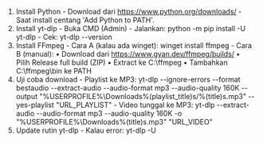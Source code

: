 1. Install Python - Download dari https://www.python.org/downloads/ - Saat install centang 'Add
Python to PATH'.
 2. Install yt-dlp - Buka CMD (Admin) - Jalankan: python -m pip install -U yt-dlp - Cek: yt-dlp
--version
3. Install FFmpeg - Cara A (kalau ada winget): winget install ffmpeg - Cara B (manual): •
Download dari https://www.gyan.dev/ffmpeg/builds/ • Pilih Release full build (ZIP) • Extract ke
C:\ffmpeg • Tambahkan C:\ffmpeg\bin ke PATH
4. Uji coba download - Playlist ke MP3: yt-dlp --ignore-errors --format bestaudio --extract-audio
--audio-format mp3 --audio-quality 160K --output
"%USERPROFILE%\Downloads\%(playlist_title)s/%(title)s.mp3" --yes-playlist
"URL_PLAYLIST" - Video tunggal ke MP3: yt-dlp --extract-audio --audio-format mp3
--audio-quality 160K -o "%USERPROFILE%\Downloads\%(title)s.mp3" "URL_VIDEO"
5. Update rutin yt-dlp - Kalau error: yt-dlp -U
